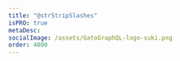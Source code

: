 ```yaml
---
title: "@strStripSlashes"
isPRO: true
metaDesc:
socialImage: /assets/GatoGraphQL-logo-suki.png
order: 4000
---
```

